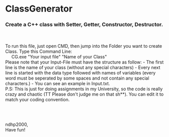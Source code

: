 # ClassGenerator
<h3> Create a C++ class with Setter, Getter, Constructor, Destructor. </h3>
<br/> <br/>
To run this file, just open CMD, then jump into the Folder you want to create Class. 
Type this Command Line:  <br/>
   &nbsp&nbsp&nbsp&nbsp CG.exe "Your input file" "Name of your Class" <br/>
Please note that your Input-File must have the structure as follow:
  - The first line is the name of your class (without any special characters)
  - Every next line is started with the data type followed with names of variables (every word must be seperated by some spaces and not contain any special characters.)
  - You can see an example in Input.txt.
<br/>
P.S: This is just for doing assignments in my University, so the code is really crazy and chaotic (TT Please don't judge me on that sh**). You can edit it to match your coding convention. 

<br/><br/>

ndhp2000,
<br/>
Have fun!
